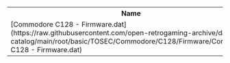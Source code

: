 <table>
<tr><th>Name</th><th>Size</th></tr>
<tr><td>[Commodore C128 - Firmware.dat](https://raw.githubusercontent.com/open-retrogaming-archive/dat-catalog/main/root/basic/TOSEC/Commodore/C128/Firmware/Commodore C128 - Firmware.dat)</td><td>18630</td></tr>
</table>
